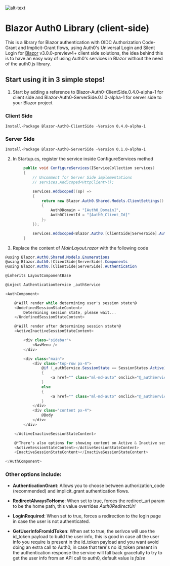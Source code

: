 
![alt-text](https://raw.githubusercontent.com/Pegazux/Blazor.Auth0/master/src/Blazor.Auth0.ClientSide/icon.png "Blazor.Auth0")

# Blazor Auth0 Library (client-side)

This is a library for Blazor authentication with OIDC Authorization Code-Grant and Implicit-Grant flows, using Auth0's Universal Login and Silent Login for [Blazor](http://blazor.net) v3.0.0-preview4+ client side solutions, the idea behind this is to have an easy way of using Auth0's services in Blazor without the need of the auth0.js library.


## Start using it in 3 simple steps!


1) Start by adding a reference to Blazor-Auth0-ClientSide.0.4.0-alpha-1 for client side and Blazor-Auth0-ServerSide.0.1.0-alpha-1 for server side to your Blazor project

### Client Side

```
Install-Package Blazor-Auth0-ClientSide -Version 0.4.0-alpha-1
````

### Server Side

```
Install-Package Blazor-Auth0-ServerSide -Version 0.1.0-alpha-1
````


2) In Startup.cs, register the service inside ConfigureServices method


```C#
        public void ConfigureServices(IServiceCollection services)
        {
            // Uncomment for Server Side implementations
            // services.AddScoped<HttpClient>();

            services.AddScoped((sp) =>
            {
                return new Blazor.Auth0.Shared.Models.ClientSettings()
                {
                    Auth0Domain = "[Auth0_Domain]",
                    Auth0ClientId = "[Auth0_Client_Id]"
                };
            });

            services.AddScoped<Blazor.Auth0.[ClientSide|ServerSide].Authentication.AuthenticationService>();
        }
```


3) Replace the content of *MainLayout.razor* with the following code


```C#
@using Blazor.Auth0.Shared.Models.Enumerations
@using Blazor.Auth0.[ClientSide|ServerSide].Components
@using Blazor.Auth0.[ClientSide|ServerSide].Authentication

@inherits LayoutComponentBase

@inject AuthenticationService _authService

<AuthComponent>

    @*Will render while determining user's session state*@
    <UndefinedSessionStateContent>
        Determining session state, please wait...
    </UndefinedSessionStateContent>

    @*Will render after determining session state*@
    <ActiveInactiveSessionStateContent>

        <div class="sidebar">
            <NavMenu />
        </div>

        <div class="main">
            <div class="top-row px-4">
                @if (_authService.SessionState == SessionStates.Active)
                {
                    <a href="" class="ml-md-auto" onclick="@_authService.LogOut">LogOut</a>
                }
                else
                {
                    <a href="" class="ml-md-auto" onclick="@_authService.Authorize">LogIn</a>
                }
            </div>
            <div class="content px-4">
                @Body
            </div>
        </div>

    </ActiveInactiveSessionStateContent>

    @*There's also options for showing content on Active & Inactive session states alone*@
    <ActiveSessionStateContent></ActiveSessionStateContent>
    <InactiveSessionStateContent></InactiveSessionStateContent>

</AuthComponent>
```


### Other options include:

* **AuthenticationGrant**:  Allows you to choose between authorization_code (recommended) and implicit_grant authentication flows.

* **RedirectAlwaysToHome**: When set to true, forces the redirect_uri param to be the home path, this value overrides *Auth0RedirectUri*

* **LoginRequired**: When set to true, forces a redirection to the login page in case the user is not authenticated.

* **GetUserInfoFromIdToken**: When set to true, the serivce will use the id_token payload to build the user info, this is good in case all the user info you require is present in the id_token payload and you want avoid doing an extra call to Auth0, in case that tere's no id_token present in the authentication response the service will fall back gracefully to try to get the user info from an API call to auth0, default value is *false*

